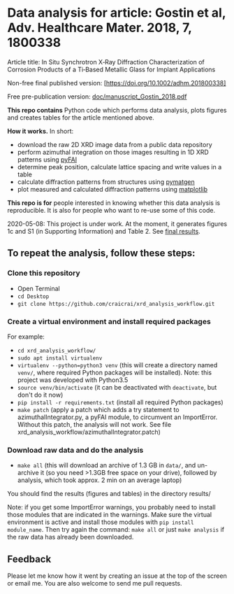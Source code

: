 # Data analysis for article: Gostin et al, Adv. Healthcare Mater. 2018, 7, 1800338

Article title: In Situ Synchrotron X‐Ray Diffraction Characterization of
 Corrosion Products of a Ti‐Based Metallic Glass for Implant Applications

Non-free final published version: [https://doi.org/10.1002/adhm.201800338]

Free pre-publication version:
[doc/manuscript_Gostin_2018.pdf](doc/manuscript_Gostin_2018.pdf)

**This repo contains** Python code which performs data analysis, plots figures and
creates tables for the article mentioned above.

**How it works.**  In short:
- download the raw 2D XRD image data from a public data repository
- perform azimuthal integration on those images resulting in 1D XRD patterns
  using [pyFAI](https://github.com/silx-kit/pyFAI)
- determine peak position, calculate lattice spacing and write values in a table
- calculate diffraction patterns from structures using
  [pymatgen](https://github.com/materialsproject/pymatgen)
- plot measured and calculated diffraction patterns using
  [matplotlib](https://github.com/matplotlib/matplotlib)

**This repo is for** people interested in knowing whether this data analysis is
reproducible.  It is also for people who want to re-use some of this code.

2020-05-08: This project is under work.  At the moment, it generates
figures 1c and S1 (in Supporting Information) and Table 2.  See [final
results](results/final/).

## To repeat the analysis, follow these steps:

### Clone this repository

- Open Terminal
- `cd Desktop`
- `git clone https://github.com/craicrai/xrd_analysis_workflow.git`

### Create a virtual environment and install required packages

For example:
- `cd xrd_analysis_workflow/`
- `sudo apt install virtualenv`
- `virtualenv --python=python3 venv` (this will create a directory named
  `venv/`, where required Python packages will be installed).  Note: this project
  was developed with Python3.5
- `source venv/bin/activate` (it can be deactivated with `deactivate`, but don't
  do it now)
- `pip install -r requirements.txt` (install all required Python packages)
- `make patch` (apply a patch which adds a try statement to
  azimuthalIntegrator.py, a pyFAI module, to circumvent an ImportError.  Without
  this patch, the analysis will not work.  See file
  xrd_analysis_workflow/azimuthalIntegrator.patch)

### Download raw data and do the analysis

- `make all` (this will download an archive of 1.3 GB in `data/`, and un-archive it (so
  you need >1.3GB free space on your drive), followed by analysis, which took
  approx. 2 min on an average laptop)

You should find the results (figures and tables) in the directory results/

Note: if you get some ImportError warnings, you probably need to install those
 modules that are indicated in the warnings. Make sure the virtual environment
 is active and install those modules with `pip install module_name`. Then try
 again the command: `make all` or just `make analysis` if the raw data has
 already been downloaded.

## Feedback

Please let me know how it went by creating an issue at the top of the screen or
email me.  You are also welcome to send me pull requests.

